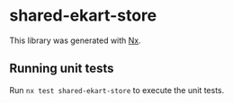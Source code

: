 # shared-ekart-store

This library was generated with [Nx](https://nx.dev).

## Running unit tests

Run `nx test shared-ekart-store` to execute the unit tests.
